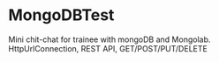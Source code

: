 # MongoDBTest
Mini chit-chat for trainee with mongoDB and Mongolab.<br>
HttpUrlConnection, REST API, GET/POST/PUT/DELETE
